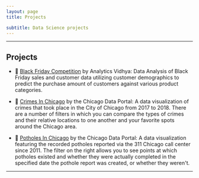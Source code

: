 ```yaml
---
layout: page
title: Projects

subtitle: Data Science projects
---
```


---------------

## Projects

*   &#128184; [Black Friday Competition](https://www.shahbazsyed.com/Black_Friday) by Analytics Vidhya: Data Analysis of Black Friday sales and customer data utilizing customer demographics to predict the purchase amount of customers against various product categories.

*   &#128110; [Crimes In Chicago](https://www.shahbazsyed.com/crimes) by the Chicago Data Portal: A data visualization of crimes that took place in the City of Chicago from 2017 to 2018. There are a number of filters in which you can compare the types of crimes and their relative locations to one another and your favorite spots around the Chicago area.

*   &#128679; [Potholes In Chicago](https://www.shahbazsyed.com/potholes) by the Chicago Data Portal: A data visualization featuring the recorded potholes reported via the 311 Chicago call center since 2011. The filter on the right allows you to see points at which potholes existed and whether they were actually completed in the specified date the pothole report was created, or whether they weren't.

---
